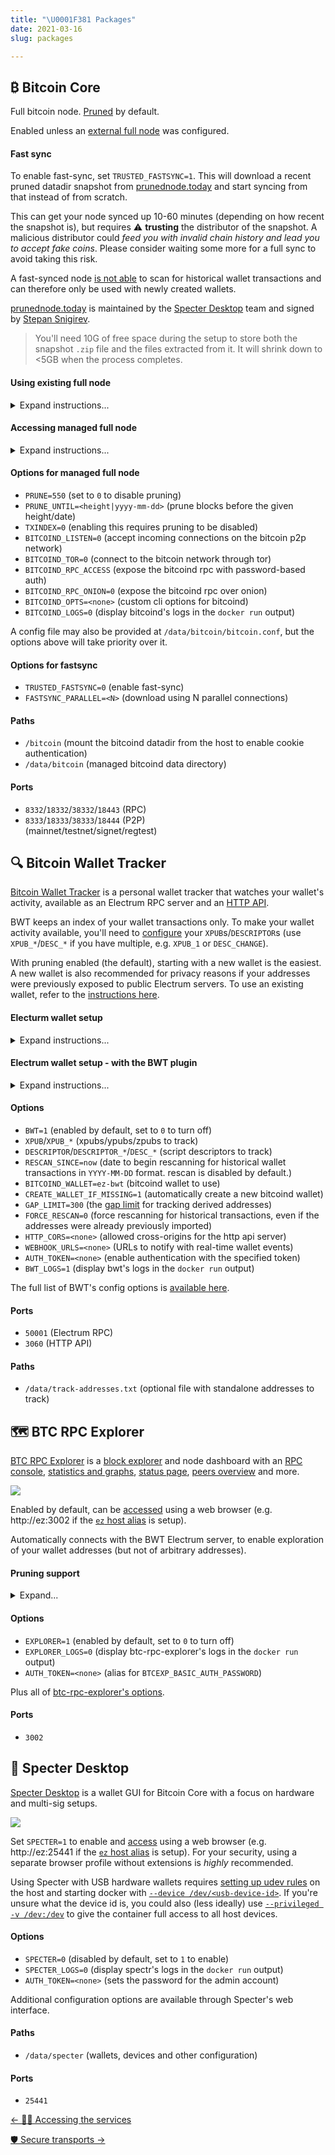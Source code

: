 ```yaml
---
title: "\U0001F381 Packages"
date: 2021-03-16
slug: packages

---
```

## ₿ Bitcoin Core

Full bitcoin node. [Pruned](getting-started#pruning) by default.

Enabled unless an [external full node](packages#using-existing-full-node) was configured.

#### Fast sync

To enable fast-sync, set `TRUSTED_FASTSYNC=1`. This will download a recent pruned datadir snapshot from [prunednode.today](https://prunednode.today/) and start syncing from that instead of from scratch.

This can get your node synced up 10-60 minutes (depending on how recent the snapshot is), but requires ⚠ **trusting** the distributor of the snapshot. A malicious distributor could _feed you with invalid chain history and lead you to accept fake coins_. Please consider waiting some more for a full sync to avoid taking this risk.

A fast-synced node [is not able](getting-started#pruning) to scan for historical wallet transactions and can therefore only be used with newly created wallets.

[prunednode.today](https://prunednode.today/) is maintained by the [Specter Desktop](https://github.com/cryptoadvance/specter-desktop) team and signed by [Stepan Snigirev](https://stepansnigirev.com/).

> You'll need 10G of free space during the setup to store both the snapshot `.zip` file and the files extracted from it. It will shrink down to <5GB when the process completes.

#### Using existing full node

<details>
<summary>Expand instructions...</summary>

If you already have a Bitcoin Core instance running on the same machine, you can connect eznode to it using cookie authentication by mounting the datadir into `/bitcoin`:

```bash
docker run -v ~/.bitcoin:/bitcoin:ro -it ... eznode/eznode
```

> On Linux, you'll also need to add `--add-host host.docker.internal:host-gateway` to make the host's address discoverable from within the container. On Windows, change `~/.bitcoin` to `$env:AppData\Bitcoin`.

Instructions for modifying bitcoind's `rpcbind`/`rpcallowip` config will be shown on startup. If you're running into trouble with Docker's virtual networking, you can try with [`--net host`](https://docs.docker.com/network/host/) (this should ideally be avoided).

If your node is running remotely, you can configure its URL and RPC credentials with `BITCOIND_URL=http://my-bitcoind-server:8332/ BITCOIND_AUTH=satoshi:mySecretPassword`.

</details>

#### Accessing managed full node

<details>
<summary>Expand instructions...</summary>

To issue RPC commands against eznode's managed Bitcoin Core instance, use `docker exec ez bitcoin-cli <command>` (see [_Node management_](node-management)) or the web RPC console available in BTC RPC Explorer ([public demo](https://explorer.btc21.org/rpc-browser?method=getblockheader)).

To connect to the Bitcoin Core RPC from your host, set `BITCOIND_RPC_ACCESS=<user:pwd>` to open the RPC server for external access using password-based authentication.

On macOS/Windows, you'll also need to publish the RPC port with `-p 127.0.0.1:8332:8332` to make it available through `localhost`. On Linux you can access it directly through the container's IP address or using the `ez` alias (see [_Connecting Locally_](accessing#connecting-locally)).

If you'd like to access the RPC remotely, set `BITCOIND_RPC_ONION` to expose it through an [onion service](transports#tor-onion) or setup an [SSH tunnel](transports#dropbear-ssh).

</details>

#### Options for managed full node

* `PRUNE=550` (set to `0` to disable pruning)
* `PRUNE_UNTIL=<height|yyyy-mm-dd>` (prune blocks before the given height/date)
* `TXINDEX=0` (enabling this requires pruning to be disabled)
* `BITCOIND_LISTEN=0` (accept incoming connections on the bitcoin p2p network)
* `BITCOIND_TOR=0` (connect to the bitcoin network through tor)
* `BITCOIND_RPC_ACCESS` (expose the bitcoind rpc with password-based auth)
* `BITCOIND_RPC_ONION=0` (expose the bitcoind rpc over onion)
* `BITCOIND_OPTS=<none>` (custom cli options for bitcoind)
* `BITCOIND_LOGS=0` (display bitcoind's logs in the `docker run` output)

A config file may also be provided at `/data/bitcoin/bitcoin.conf`, but the options above will take priority over it.

#### Options for fastsync

* `TRUSTED_FASTSYNC=0` (enable fast-sync)
* `FASTSYNC_PARALLEL=<N>` (download using N parallel connections)

#### Paths

* `/bitcoin` (mount the bitcoind datadir from the host to enable cookie authentication)
* `/data/bitcoin` (managed bitcoind data directory)

#### Ports

* `8332`/`18332`/`38332`/`18443` (RPC)
* `8333`/`18333`/`38333`/`18444` (P2P)<br>
  (mainnet/testnet/signet/regtest)

## 🔍 Bitcoin Wallet Tracker

[Bitcoin Wallet Tracker](https://bwt.dev/) is a personal wallet tracker that watches your wallet's activity, available as an Electrum RPC server and an [HTTP API](https://github.com/bwt-dev/bwt#http-api).

BWT keeps an index of your wallet transactions only. To make your wallet activity available, you'll need to [configure](getting-started#configuration) your `XPUB`s/`DESCRIPTOR`s (use `XPUB_*`/`DESC_*` if you have multiple, e.g. `XPUB_1` or `DESC_CHANGE`).

With pruning enabled (the default), starting with a new wallet is the easiest.
A new wallet is also recommended for privacy reasons if your addresses were previously exposed to public Electrum servers.
To use an existing wallet, refer to the [instructions here](getting-started#pruning).

#### Electurm wallet setup

<details>
<summary>Expand instructions...</summary>

If you're creating a new wallet, make sure you don't connect to public servers while doing it to avoid exposing your addresses. You can start Electrum with `--offline` to ensure that.

Grab your xpub from `Wallet` > `Information` and add it to your config file (`~/eznode/config`) as a new line with `XPUB=<my-xpub>`.

Restart eznode, wait for BWT to start up and run `electrum $(docker exec ez electrum-args)` to start Electrum and connect it with your local node. Or you can do this manually:

    electrum --oneserver --server ez:50001:t --skipmerklecheck

> If you don't have the [`ez` hostname](accessing#connecting-locally) set up, replace `ez` with the IP address shown on startup (`electrum-args` does this automatically). The [`skipmerklecheck`](https://github.com/spesmilo/electrum/pull/4957) option is needed to support pruning.

To configure Electrum to use eznode by default, run `docker exec ez electrum-cfg | bash -x`. This will issue `electrum setconfig` commands (you can run without `| bash` to see them).

If you're connecting remotely, you'll need to setup [Tor Onion or an SSH tunnel](accessing#connecting-remotely) for secure access.
</details>

#### Electrum wallet setup - with the BWT plugin

<details>
<summary>Expand instructions...</summary>

You can setup Electrum desktop to connect with eznode using the [BWT Electrum plugin](https://github.com/bwt-dev/bwt-electrum-plugin).
The plugin will run a separate BWT instance that connects directly to Bitcoin Core and automatically detects your wallet(s) xpub(s).

[Open RPC access](packages#accessing-managed-full-node) to Bitcoin Core by setting `BITCOIND_RPC_ACCESS=<user:pwd>`, then follow the [instructions here](https://github.com/bwt-dev/bwt-electrum-plugin#installation) to setup the plugin.
</details>

#### Options

* `BWT=1` (enabled by default, set to `0` to turn off)
* `XPUB`/`XPUB_*` (xpubs/ypubs/zpubs to track)
* `DESCRIPTOR`/`DESCRIPTOR_*`/`DESC_*` (script descriptors to track)
* `RESCAN_SINCE=now` (date to begin rescanning for historical wallet transactions in `YYYY-MM-DD` format. rescan is disabled by default.)
* `BITCOIND_WALLET=ez-bwt` (bitcoind wallet to use)
* `CREATE_WALLET_IF_MISSING=1` (automatically create a new bitcoind wallet)
* `GAP_LIMIT=300` (the [gap limit](https://github.com/bwt-dev/bwt#gap-limit) for tracking derived addresses)
* `FORCE_RESCAN=0` (force rescanning for historical transactions, even if the addresses were already previously imported)
* `HTTP_CORS=<none>` (allowed cross-origins for the http api server)
* `WEBHOOK_URLS=<none>` (URLs to notify with real-time wallet events)
* `AUTH_TOKEN=<none>` (enable authentication with the specified token)
* `BWT_LOGS=1` (display bwt's logs in the `docker run` output)

The full list of BWT's config options is [available here](https://github.com/bwt-dev/libbwt#config-options).

#### Ports

* `50001` (Electrum RPC)
* `3060` (HTTP API)

#### Paths

* `/data/track-addresses.txt` (optional file with standalone addresses to track)

## 🗺️ BTC RPC Explorer

[BTC RPC Explorer](https://github.com/janoside/btc-rpc-explorer) is a [block explorer](https://explorer.btc21.org/) and node dashboard with an [RPC console](https://explorer.btc21.org/rpc-browser?method=getblockheader), [statistics and graphs](https://explorer.btc21.org/block-stats), [status page](https://explorer.btc21.org/node-status), [peers overview](https://explorer.btc21.org/peers) and more.

[![](../src/assets/img/btc-rpc-explorer.png)](../src/assets/img/btc-rpc-explorer.png)

Enabled by default, can be [accessed](accessing) using a web browser (e.g. http://ez:3002 if the [`ez` host alias](accessing#connecting-locally) is setup).

Automatically connects with the BWT Electrum server, to enable exploration of your wallet addresses (but not of arbitrary addresses).

#### Pruning support

<details>
<summary>Expand...</summary>

When pruning is enabled or if `txindex` is disabled (the default), some functionality will be limited:

* You will only be able to search for wallet, mempool and recently confirmed transactions by their `txid`.<br>
  Searching for non-wallet transactions that were confirmed over 3 blocks ago is only possible if you provide the confirmed block height in addition to the `txid`, using `<txid>@<height>` in the search box.
* Pruned blocks will display basic header information, without the list of transactions. Transactions in pruned blocks will not be available, unless they're wallet-related.
* The address and amount of previous transaction outputs will not be shown, only the `txid:vout`.
* Mining fees will only be shown for unconfirmed transactions.

To enable full block explorer functionality, set `PRUNE=0 TXINDEX=1`.
</details>

#### Options

* `EXPLORER=1` (enabled by default, set to `0` to turn off)
* `EXPLORER_LOGS=0`  (display btc-rpc-explorer's logs in the `docker run` output)
* `AUTH_TOKEN=<none>` (alias for `BTCEXP_BASIC_AUTH_PASSWORD`)

Plus all of [btc-rpc-explorer's options](https://github.com/janoside/btc-rpc-explorer/blob/master/.env-sample).

#### Ports

* `3002`

## 👻 Specter Desktop

[Specter Desktop](https://github.com/cryptoadvance/specter-desktop) is a wallet GUI for Bitcoin Core with a focus on hardware and multi-sig setups.

[![](../src/assets/img/specter-desktop.png)](../src/assets/img/specter-desktop.png)

Set `SPECTER=1` to enable and [access](accessing) using a web browser (e.g. http://ez:25441 if the [`ez` host alias](accessing#connecting-locally) is setup).
For your security, using a separate browser profile without extensions is *highly* recommended.

Using Specter with USB hardware wallets requires [setting up udev rules](https://github.com/cryptoadvance/specter-desktop/tree/master/udev#udev-rules) on the host and starting docker with [`--device /dev/<usb-device-id>`](https://docs.docker.com/engine/reference/commandline/run/#add-host-device-to-container---device). If you're unsure what the device id is, you could also (less ideally) use [`--privileged -v /dev:/dev`](https://docs.docker.com/engine/reference/run/#runtime-privilege-and-linux-capabilities) to give the container full access to all host devices.


#### Options

* `SPECTER=0` (disabled by default, set to `1` to enable)
* `SPECTER_LOGS=0` (display spectr's logs in the `docker run` output)
* `AUTH_TOKEN=<none>` (sets the password for the admin account)

Additional configuration options are available through Specter's web interface.

#### Paths

* `/data/specter` (wallets, devices and other configuration)

#### Ports

* `25441`

<div class="docs-nav">

[← 👩‍💻 Accessing the services](accessing)

[🛡️ Secure transports →](transports)

</div>